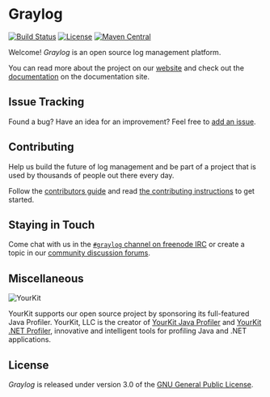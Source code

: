 # Graylog

[![Build Status](https://travis-ci.org/Graylog2/graylog2-server.svg?branch=master)](https://travis-ci.org/Graylog2/graylog2-server)
[![License](https://img.shields.io/github/license/Graylog2/graylog2-server.svg)](https://www.gnu.org/licenses/gpl-3.0.txt)
[![Maven Central](https://img.shields.io/maven-central/v/org.graylog2/graylog2-server.svg)](http://mvnrepository.com/artifact/org.graylog2/graylog2-server)

Welcome! _Graylog_ is an open source log management platform.

You can read more about the project on our [website](https://www.graylog.org/) and check out the [documentation](http://docs.graylog.org/) on the documentation site.


## Issue Tracking

Found a bug? Have an idea for an improvement? Feel free to [add an issue](../../issues).


## Contributing

Help us build the future of log management and be part of a project that is used by thousands of people out there every day.

Follow the [contributors guide](https://www.graylog.org/community) and read [the contributing instructions](CONTRIBUTING.md) to get started.


## Staying in Touch

Come chat with us in the [`#graylog` channel on freenode IRC](https://webchat.freenode.net/?channels=%23graylog) or create a topic in our [community discussion forums](https://community.graylog.org/).


## Miscellaneous

![YourKit](https://s3.amazonaws.com/graylog2public/images/yourkit.png)

YourKit supports our open source project by sponsoring its full-featured Java Profiler. YourKit, LLC is the creator of [YourKit Java Profiler](http://www.yourkit.com/java/profiler/index.jsp) and [YourKit .NET Profiler](http://www.yourkit.com/.net/profiler/index.jsp), innovative and intelligent tools for profiling Java and .NET applications.


## License

_Graylog_ is released under version 3.0 of the [GNU General Public License](COPYING).

